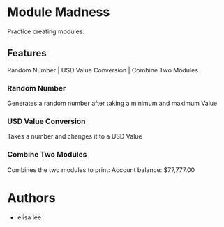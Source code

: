 # Module Madness
Practice creating modules.

## Features
Random Number | USD Value Conversion | Combine Two Modules

### Random Number
Generates a random number after taking a minimum and maximum Value

### USD Value Conversion
Takes a number and changes it to a USD Value

### Combine Two Modules
Combines the two modules to print:
Account balance:
$77,777.00

# Authors
- elisa lee
